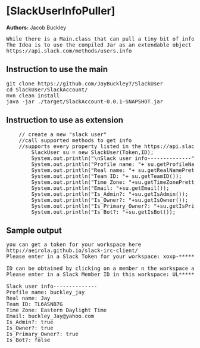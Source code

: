 # [SlackUserInfoPuller]

**Authors:** Jacob Buckley 
<pre>
While there is a Main.class that can pull a tiny bit of info from a cli given token and member ID
The Idea is to use the compiled Jar as an extendable object for the Slack user.info API
https://api.slack.com/methods/users.info
</pre>

## Instruction to use the main
<pre>
git clone https://github.com/JayBuckley7/SlackUser
cd SlackUser/SlackAccount/
mvn clean install   
java -jar ./target/SlackAccount-0.0.1-SNAPSHOT.jar 
</pre>

## Instruction to use as extension
<pre>
    // create a new "slack user"
    //call supported methods to get info
    //supports every property listed in the https://api.slack.com/methods/users.info API doc    
	  	SlackUser su = new SlackUser(Token,ID);
   		System.out.println("\nSlack user info--------------");
		System.out.println("Profile name: "+ su.getProfileName());
		System.out.println("Real name: "+ su.getRealNamePretty());
		System.out.println("Team ID: "+ su.getTeamID());
		System.out.println("Time Zone: "+su.getTimeZonePretty());
		System.out.println("Email: "+su.getEmail());
		System.out.println("Is_Admin?: "+su.getIsAdmin());
		System.out.println("Is_Owner?: "+su.getIsOwner());
		System.out.println("Is_Primary_Owner?: "+su.getIsPrimaryOwner());
		System.out.println("Is_Bot?: "+su.getIsBot());
</pre>

## Sample output
<pre>
you can get a token for your workspace here
http://aeirola.github.io/slack-irc-client/
Please enter in a Slack Token for your workspace: xoxp-*********-***********-***********-****************

ID can be obtained by clicking on a member n the workspace and selecting MemberID
Please enter in a Slack Member ID in this workspace: UL*******

Slack user info--------------
Profile name: buckley_jay
Real name: Jay
Team ID: TL6ASNB7G
Time Zone: Eastern Daylight Time
Email: buckley_Jay@yahoo.com
Is_Admin?: true
Is_Owner?: true
Is_Primary_Owner?: true
Is_Bot?: false
</pre>
